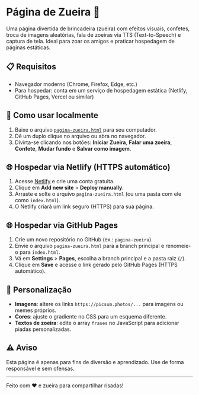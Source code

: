 # Página de Zueira 🎉

Uma página divertida de brincadeira (zueira) com efeitos visuais, confetes, troca de imagens aleatórias, fala de zoeiras via TTS (Text-to-Speech) e captura de tela. Ideal para zoar os amigos e praticar hospedagem de páginas estáticas.

## 📋 Requisitos
- Navegador moderno (Chrome, Firefox, Edge, etc.)
- Para hospedar: conta em um serviço de hospedagem estática (Netlify, GitHub Pages, Vercel ou similar)

## 🚀 Como usar localmente
1. Baixe o arquivo [`pagina-zueira.html`](./pagina-zueira.html) para seu computador.
2. Dê um duplo clique no arquivo ou abra no navegador.
3. Divirta-se clicando nos botões: **Iniciar Zueira**, **Falar uma zoeira**, **Confete**, **Mudar fundo** e **Salvar como imagem**.

## 🌐 Hospedar via Netlify (HTTPS automático)
1. Acesse [Netlify](https://www.netlify.com/) e crie uma conta gratuita.
2. Clique em **Add new site** > **Deploy manually**.
3. Arraste e solte o arquivo `pagina-zueira.html` (ou uma pasta com ele como `index.html`).
4. O Netlify criará um link seguro (HTTPS) para sua página.

## 🌐 Hospedar via GitHub Pages
1. Crie um novo repositório no GitHub (ex.: `pagina-zueira`).
2. Envie o arquivo `pagina-zueira.html` para a branch principal e renomeie-o para `index.html`.
3. Vá em **Settings** > **Pages**, escolha a branch principal e a pasta raiz (`/`).
4. Clique em **Save** e acesse o link gerado pelo GitHub Pages (HTTPS automático).

## 🎨 Personalização
- **Imagens**: altere os links `https://picsum.photos/...` para imagens ou memes próprios.
- **Cores**: ajuste o gradiente no CSS para um esquema diferente.
- **Textos de zoeira**: edite o array `frases` no JavaScript para adicionar piadas personalizadas.

## ⚠️ Aviso
Esta página é apenas para fins de diversão e aprendizado. Use de forma responsável e sem ofensas.

---
Feito com ❤️ e zueira para compartilhar risadas!
